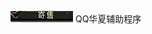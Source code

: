 <img src="https://raw.githubusercontent.com/lkmgydx/qqhx/main/qqhx/Resources/%E5%AF%84%E5%94%AE.bmp"></img>
QQ华夏辅助程序
